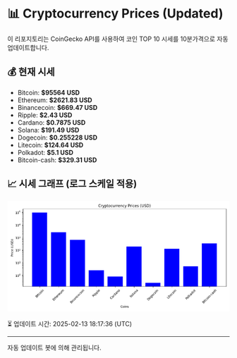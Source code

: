 
# 📊 Cryptocurrency Prices (Updated)

이 리포지토리는 CoinGecko API를 사용하여 코인 TOP 10 시세를 10분가격으로 자동 업데이트합니다.

## 💰 현재 시세
- Bitcoin: **$95564 USD**
- Ethereum: **$2621.83 USD**
- Binancecoin: **$669.47 USD**
- Ripple: **$2.43 USD**
- Cardano: **$0.7875 USD**
- Solana: **$191.49 USD**
- Dogecoin: **$0.255228 USD**
- Litecoin: **$124.64 USD**
- Polkadot: **$5.1 USD**
- Bitcoin-cash: **$329.31 USD**

## 📈 시세 그래프 (로그 스케일 적용)
![Crypto Prices](crypto_prices.png)

⏳ 업데이트 시간: 2025-02-13 18:17:36 (UTC)

---
자동 업데이트 봇에 의해 관리됩니다.
